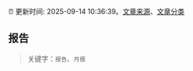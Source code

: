 :alarm_clock: 更新时间: 2025-09-14 10:36:39。[文章来源](/README.md)、[文章分类](/TAGS.md)

## 报告


> 关键字：`报告`、`月报`



